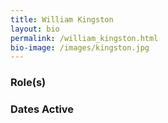 ```yaml
---
title: William Kingston
layout: bio
permalink: /william_kingston.html
bio-image: /images/kingston.jpg
---
```


### Role(s)

### Dates Active
